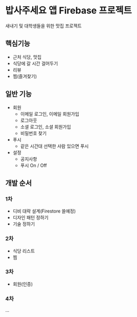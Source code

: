 # 밥사주세요 앱 Firebase 프로젝트
새내기 및 대학생들을 위한 맛집 프로젝트

## 핵심기능
- 근처 식당, 맛집
- 식당에 갈 시간 걸어두기
- 리뷰
- 찜(즐겨찾기)

## 일반 기능
- 회원
    - 이메일 로그인, 이메일 회원가입
    - 로그아웃
    - 소셜 로그인, 소셜 회원가입
    - 비밀번호 찾기
- 푸시
    - 같은 시간대 선택한 사람 있으면 푸시
- 설정
    - 공지사항
    - 푸시 On / Off

## 개발 순서

### 1차
- 디비 대략 설계(Firestore 쓸예정)
- 디자인 패턴 정하기
- 기술 정하기

### 2차 
- 식당 리스트
- 찜

### 3차
- 회원(인증)

### 4차
...

